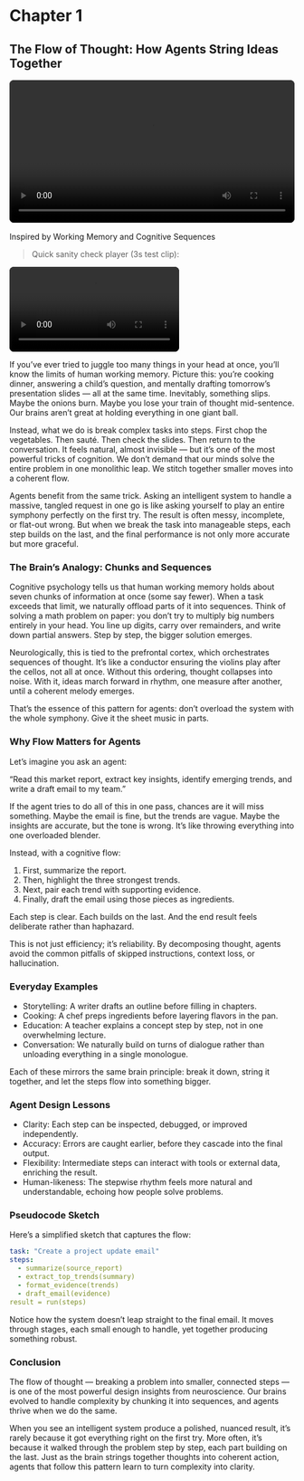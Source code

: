 # Chapter 1

## The Flow of Thought: How Agents String Ideas Together

<div style="margin: 1rem 0;">
  <video controls playsinline preload="metadata" crossorigin="anonymous" style="width:100%;max-width:960px;border-radius:8px;background:#000;">
    <source src="/The-Architecture-of-Agency/chapters/01-flow-of-thought/Cognitive_Flow.mp4?v=2" type="video/mp4" />
    <source src="/The-Architecture-of-Agency/chapters/01-flow-of-thought/Cognitive_Flow.webm?v=2" type="video/webm" />
    Your browser does not support the video tag. You can
    <a href="/The-Architecture-of-Agency/chapters/01-flow-of-thought/Cognitive_Flow.mp4?v=2">download the MP4</a> or
    <a href="/The-Architecture-of-Agency/chapters/01-flow-of-thought/Cognitive_Flow.webm?v=2">download the WebM</a>.
  </video>
</div>

Inspired by Working Memory and Cognitive Sequences

> Quick sanity check player (3s test clip):

<div style=\"margin: 0.5rem 0 1rem;\">
  <video controls preload=\"metadata\" style=\"width:100%;max-width:480px;border-radius:8px;background:#000;\">
    <source src=\"/The-Architecture-of-Agency/chapters/01-flow-of-thought/test_clip.mp4?v=1\" type=\"video/mp4\" />
  </video>
</div>

If you’ve ever tried to juggle too many things in your head at once, you’ll know the limits of human working memory. Picture this: you’re cooking dinner, answering a child’s question, and mentally drafting tomorrow’s presentation slides — all at the same time. Inevitably, something slips. Maybe the onions burn. Maybe you lose your train of thought mid-sentence. Our brains aren’t great at holding everything in one giant ball.

Instead, what we do is break complex tasks into steps. First chop the vegetables. Then sauté. Then check the slides. Then return to the conversation. It feels natural, almost invisible — but it’s one of the most powerful tricks of cognition. We don’t demand that our minds solve the entire problem in one monolithic leap. We stitch together smaller moves into a coherent flow.

Agents benefit from the same trick. Asking an intelligent system to handle a massive, tangled request in one go is like asking yourself to play an entire symphony perfectly on the first try. The result is often messy, incomplete, or flat-out wrong. But when we break the task into manageable steps, each step builds on the last, and the final performance is not only more accurate but more graceful.

### The Brain’s Analogy: Chunks and Sequences

Cognitive psychology tells us that human working memory holds about seven chunks of information at once (some say fewer). When a task exceeds that limit, we naturally offload parts of it into sequences. Think of solving a math problem on paper: you don’t try to multiply big numbers entirely in your head. You line up digits, carry over remainders, and write down partial answers. Step by step, the bigger solution emerges.

Neurologically, this is tied to the prefrontal cortex, which orchestrates sequences of thought. It’s like a conductor ensuring the violins play after the cellos, not all at once. Without this ordering, thought collapses into noise. With it, ideas march forward in rhythm, one measure after another, until a coherent melody emerges.

That’s the essence of this pattern for agents: don’t overload the system with the whole symphony. Give it the sheet music in parts.

### Why Flow Matters for Agents

Let’s imagine you ask an agent:

“Read this market report, extract key insights, identify emerging trends, and write a draft email to my team.”

If the agent tries to do all of this in one pass, chances are it will miss something. Maybe the email is fine, but the trends are vague. Maybe the insights are accurate, but the tone is wrong. It’s like throwing everything into one overloaded blender.

Instead, with a cognitive flow:

1. First, summarize the report.
2. Then, highlight the three strongest trends.
3. Next, pair each trend with supporting evidence.
4. Finally, draft the email using those pieces as ingredients.

Each step is clear. Each builds on the last. And the end result feels deliberate rather than haphazard.

This is not just efficiency; it’s reliability. By decomposing thought, agents avoid the common pitfalls of skipped instructions, context loss, or hallucination.

### Everyday Examples

- Storytelling: A writer drafts an outline before filling in chapters.
- Cooking: A chef preps ingredients before layering flavors in the pan.
- Education: A teacher explains a concept step by step, not in one overwhelming lecture.
- Conversation: We naturally build on turns of dialogue rather than unloading everything in a single monologue.

Each of these mirrors the same brain principle: break it down, string it together, and let the steps flow into something bigger.

### Agent Design Lessons

- Clarity: Each step can be inspected, debugged, or improved independently.
- Accuracy: Errors are caught earlier, before they cascade into the final output.
- Flexibility: Intermediate steps can interact with tools or external data, enriching the result.
- Human-likeness: The stepwise rhythm feels more natural and understandable, echoing how people solve problems.

### Pseudocode Sketch

Here’s a simplified sketch that captures the flow:

```yaml
task: "Create a project update email"
steps:
  - summarize(source_report)
  - extract_top_trends(summary)
  - format_evidence(trends)
  - draft_email(evidence)
result = run(steps)
```

Notice how the system doesn’t leap straight to the final email. It moves through stages, each small enough to handle, yet together producing something robust.

### Conclusion

The flow of thought — breaking a problem into smaller, connected steps — is one of the most powerful design insights from neuroscience. Our brains evolved to handle complexity by chunking it into sequences, and agents thrive when we do the same.

When you see an intelligent system produce a polished, nuanced result, it’s rarely because it got everything right on the first try. More often, it’s because it walked through the problem step by step, each part building on the last. Just as the brain strings together thoughts into coherent action, agents that follow this pattern learn to turn complexity into clarity.
